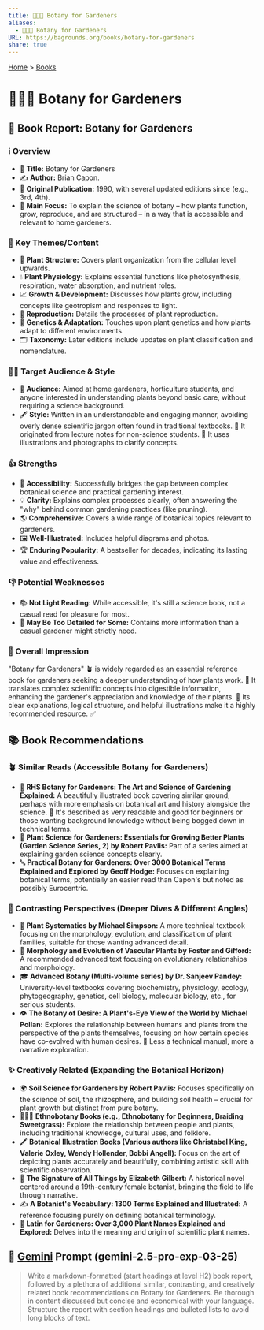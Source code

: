 ```yaml
---
title: 🌿🧑‍🌾 Botany for Gardeners
aliases:
  - 🌿🧑‍🌾 Botany for Gardeners
URL: https://bagrounds.org/books/botany-for-gardeners
share: true
---
```

[Home](../index.md) > [Books](./index.md)  
# 🌿🧑‍🌾 Botany for Gardeners  
## 📖 Book Report: Botany for Gardeners  
  
### ℹ️ Overview  
  
* 🌿 **Title:** Botany for Gardeners  
* ✍️ **Author:** Brian Capon.  
* 📅 **Original Publication:** 1990, with several updated editions since (e.g., 3rd, 4th).  
* 🎯 **Main Focus:** To explain the science of botany – how plants function, grow, reproduce, and are structured – in a way that is accessible and relevant to home gardeners.  
  
### 🔑 Key Themes/Content  
  
* 🌱 **Plant Structure:** Covers plant organization from the cellular level upwards.  
* 💧 **Plant Physiology:** Explains essential functions like photosynthesis, respiration, water absorption, and nutrient roles.  
* 📈 **Growth & Development:** Discusses how plants grow, including concepts like geotropism and responses to light.  
* 🌸 **Reproduction:** Details the processes of plant reproduction.  
* 🧬 **Genetics & Adaptation:** Touches upon plant genetics and how plants adapt to different environments.  
* 🗂️ **Taxonomy:** Later editions include updates on plant classification and nomenclature.  
  
### 🧑‍🌾 Target Audience & Style  
  
* 👥 **Audience:** Aimed at home gardeners, horticulture students, and anyone interested in understanding plants beyond basic care, without requiring a science background.  
* 🖋️ **Style:** Written in an understandable and engaging manner, avoiding overly dense scientific jargon often found in traditional textbooks. 📝 It originated from lecture notes for non-science students. 📸 It uses illustrations and photographs to clarify concepts.  
  
### 👍 Strengths  
  
* 🤝 **Accessibility:** Successfully bridges the gap between complex botanical science and practical gardening interest.  
* 💡 **Clarity:** Explains complex processes clearly, often answering the "why" behind common gardening practices (like pruning).  
* 🌎 **Comprehensive:** Covers a wide range of botanical topics relevant to gardeners.  
* 🖼️ **Well-Illustrated:** Includes helpful diagrams and photos.  
* 🏆 **Enduring Popularity:** A bestseller for decades, indicating its lasting value and effectiveness.  
  
### 👎 Potential Weaknesses  
  
* 📚 **Not Light Reading:** While accessible, it's still a science book, not a casual read for pleasure for most.  
* 🤯 **May Be Too Detailed for Some:** Contains more information than a casual gardener might strictly need.  
  
### 💭 Overall Impression  
  
"Botany for Gardeners" 🪴 is widely regarded as an essential reference book for gardeners seeking a deeper understanding of how plants work. 🔬 It translates complex scientific concepts into digestible information, enhancing the gardener's appreciation and knowledge of their plants. 📖 Its clear explanations, logical structure, and helpful illustrations make it a highly recommended resource. ✅  
  
## 📚 Book Recommendations  
  
### 🪴 Similar Reads (Accessible Botany for Gardeners)  
  
* 🎨 **RHS Botany for Gardeners: The Art and Science of Gardening Explained:** A beautifully illustrated book covering similar ground, perhaps with more emphasis on botanical art and history alongside the science. 📖 It's described as very readable and good for beginners or those wanting background knowledge without being bogged down in technical terms.  
* 🧪 **Plant Science for Gardeners: Essentials for Growing Better Plants (Garden Science Series, 2) by Robert Pavlis:** Part of a series aimed at explaining garden science concepts clearly.  
* 🔤 **Practical Botany for Gardeners: Over 3000 Botanical Terms Explained and Explored by Geoff Hodge:** Focuses on explaining botanical terms, potentially an easier read than Capon's but noted as possibly Eurocentric.  
  
### 🧐 Contrasting Perspectives (Deeper Dives & Different Angles)  
  
* 🌿 **Plant Systematics by Michael Simpson:** A more technical textbook focusing on the morphology, evolution, and classification of plant families, suitable for those wanting advanced detail.  
* 🌳 **Morphology and Evolution of Vascular Plants by Foster and Gifford:** A recommended advanced text focusing on evolutionary relationships and morphology.  
* 🎓 **Advanced Botany (Multi-volume series) by Dr. Sanjeev Pandey:** University-level textbooks covering biochemistry, physiology, ecology, phytogeography, genetics, cell biology, molecular biology, etc., for serious students.  
* 👁️ **The Botany of Desire: A Plant's-Eye View of the World by Michael Pollan:** Explores the relationship between humans and plants from the perspective of the plants themselves, focusing on how certain species have co-evolved with human desires. 📖 Less a technical manual, more a narrative exploration.  
  
### ✨ Creatively Related (Expanding the Botanical Horizon)  
  
* 🌍 **Soil Science for Gardeners by Robert Pavlis:** Focuses specifically on the science of soil, the rhizosphere, and building soil health – crucial for plant growth but distinct from pure botany.  
* 🧑‍🤝‍🧑 **Ethnobotany Books (e.g., Ethnobotany for Beginners, Braiding Sweetgrass):** Explore the relationship between people and plants, including traditional knowledge, cultural uses, and folklore.  
* 🖍️ **Botanical Illustration Books (Various authors like Christabel King, Valerie Oxley, Wendy Hollender, Bobbi Angell):** Focus on the art of depicting plants accurately and beautifully, combining artistic skill with scientific observation.  
* 📜 **The Signature of All Things by Elizabeth Gilbert:** A historical novel centered around a 19th-century female botanist, bringing the field to life through narrative.  
* ✍️ **A Botanist's Vocabulary: 1300 Terms Explained and Illustrated:** A reference focusing purely on defining botanical terminology.  
* 📜 **Latin for Gardeners: Over 3,000 Plant Names Explained and Explored:** Delves into the meaning and origin of scientific plant names.  
  
## 💬 [Gemini](../software/gemini.md) Prompt (gemini-2.5-pro-exp-03-25)  
> Write a markdown-formatted (start headings at level H2) book report, followed by a plethora of additional similar, contrasting, and creatively related book recommendations on Botany for Gardeners. Be thorough in content discussed but concise and economical with your language. Structure the report with section headings and bulleted lists to avoid long blocks of text.